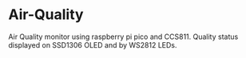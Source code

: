 # Air-Quality
Air Quality monitor using raspberry pi pico and CCS811.
Quality status displayed on SSD1306 OLED and by WS2812 LEDs.
